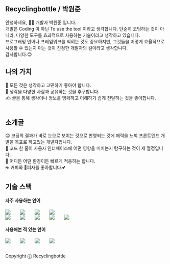 ## Recyclingbottle / 박원준

안녕하세요, 🙋‍♂️ 개발자 박원준 입니다.<br>
개발은 Coding 이 아닌 To use the tool 이라고 생각합니다. 단순히 코딩하는 것이 아니라, 다양한 도구를 효과적으로 사용하는 기술이라고 생각하고 있습니다. <br />
프로그래밍 언어나 프레임워크를 익히는 것도 중요하지만, 그것들을 어떻게 효율적으로 사용할 수 있는지 아는 것이 진정한 개발자의 길이라고 생각합니다. <br />
감사합니다.😊
<br />

## 나의 가치

🧐 모든 것은 생각하고 고민하기 좋아야 합니다.<br />
🙏 생각을 다양한 사람과 공유하는 것을 추구합니다.<br />
✍️ 글을 통해 생각이나 정보를 명확하고 이해하기 쉽게 전달하는 것을 좋아합니다.<br />
<br />

## 소개글

😊 코딩의 결과가 바로 눈으로 보이는 것으로 반영되는 것에 매력을 느껴 프론트엔드 개발을 목표로 하고있는 개발자입니다.<br>
💭 코드 한 줄이 사용자 인터페이스에 어떤 영향을 미치는지 탐구하는 것이 제 열정입니다.<br />
🌱 어디든 어떤 환경이든 빠르게 적응하는 합니다.<br>
☕ 커피와 🍕피자를 좋아합니다.💕<br>

## 기술 스택<br>

#### 자주 사용하는 언어<br>

<div style="display:flex;gap:30px;flex-wrap:wrap;">
  <img src="https://img.shields.io/badge/javascript-F7DF1E?style=for-the-badge&logo=javascript&logoColor=black">
  <img src="https://img.shields.io/badge/react-61DAFB?style=for-the-badge&logo=react&logoColor=black">
  <img src="https://img.shields.io/badge/jquery-0769AD?style=for-the-badge&logo=jquery&logoColor=white">
  <img src="https://img.shields.io/badge/typescript-3178C6?style=for-the-badge&logo=typescript&logoColor=white">
</div>
<div style="display:flex;gap:30px;flex-wrap:wrap;">
  <img src="https://img.shields.io/badge/html5-E34F26?style=for-the-badge&logo=html5&logoColor=white">
  <img src="https://img.shields.io/badge/css-1572B6?style=for-the-badge&logo=css3&logoColor=white">
  <img src="https://img.shields.io/badge/node.js-339933?style=for-the-badge&logo=Node.js&logoColor=white">
  <img src="https://img.shields.io/badge/express-000000?style=for-the-badge&logo=express&logoColor=white">
  <img src="https://img.shields.io/badge/mysql-4479A1?style=for-the-badge&logo=mysql&logoColor=white">
</div>

#### 사용해본 적 있는 언어<br>

<div style="display:flex;gap:30px;flex-wrap:wrap;">
  <img src="https://img.shields.io/badge/java-007396?style=for-the-badge&logo=java&logoColor=white">
  <img src="https://img.shields.io/badge/python-3776AB?style=for-the-badge&logo=python&logoColor=white">
  <img src="https://img.shields.io/badge/dart-0175C2?style=for-the-badge&logo=dart&logoColor=white">
  <img src="https://img.shields.io/badge/flutter-02569B?style=for-the-badge&logo=flutter&logoColor=white">
</div>

<br />

Copyright ⓒ Recyclingbottle
